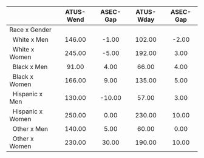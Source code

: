 
|                      |    ATUS-Wend |     ASEC-Gap |    ATUS-Wday |     ASEC-Gap |
| -------------------- | :----------: | :----------: | :----------: | :----------: |
| Race x Gender        |              |              |              |              |
| &nbsp;&nbsp;White x Men |       146.00 |        -1.00 |       102.00 |        -2.00 |
| &nbsp;&nbsp;White x Women |       245.00 |        -5.00 |       192.00 |         3.00 |
| &nbsp;&nbsp;Black x Men |        91.00 |         4.00 |        66.00 |         4.00 |
| &nbsp;&nbsp;Black x Women |       166.00 |         9.00 |       135.00 |         5.00 |
| &nbsp;&nbsp;Hispanic x Men |       130.00 |       -10.00 |        57.00 |         3.00 |
| &nbsp;&nbsp;Hispanic x Women |       250.00 |         0.00 |       230.00 |        10.00 |
| &nbsp;&nbsp;Other x Men |       140.00 |         5.00 |        60.00 |         0.00 |
| &nbsp;&nbsp;Other x Women |       230.00 |        30.00 |       190.00 |        10.00 |

